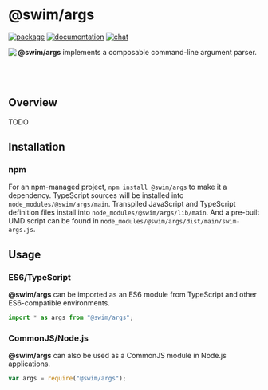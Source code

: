 # @swim/args

[![package](https://img.shields.io/npm/v/@swim/args.svg)](https://www.npmjs.com/package/@swim/args)
[![documentation](https://img.shields.io/badge/doc-TypeDoc-blue.svg)](http://docs.swim.ai/js/latest/modules/_swim_args.html)
[![chat](https://img.shields.io/badge/chat-Gitter-green.svg)](https://gitter.im/swimos/community)

<a href="https://developer.swim.ai"><img src="https://cdn.swim.ai/images/marlin-blue.svg" align="left"></a>

**@swim/args** implements a composable command-line argument parser.<br><br><br><br>

## Overview

TODO

## Installation

### npm

For an npm-managed project, `npm install @swim/args` to make it a dependency.
TypeScript sources will be installed into `node_modules/@swim/args/main`.
Transpiled JavaScript and TypeScript definition files install into
`node_modules/@swim/args/lib/main`.  And a pre-built UMD script can
be found in `node_modules/@swim/args/dist/main/swim-args.js`.

## Usage

### ES6/TypeScript

**@swim/args** can be imported as an ES6 module from TypeScript and other
ES6-compatible environments.

```typescript
import * as args from "@swim/args";
```

### CommonJS/Node.js

**@swim/args** can also be used as a CommonJS module in Node.js applications.

```javascript
var args = require("@swim/args");
```
